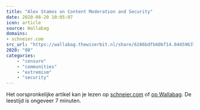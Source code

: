 ```yaml
---
title: "Alex Stamos on Content Moderation and Security"
date: 2020-08-20 10:05:07
icon: article
source: Wallabag
domains:
- schneier.com
src_url: "https://wallabag.thewiserbit.nl/share/6286bdfb60bf14.04459637"
2020: "08"
categories:
    - "censure"
    - "communities"
    - "extremism"
    - "security"
---
```

Het oorspronkelijke artikel kan je lezen op [schneier.com](https://www.schneier.com/blog/archives/2019/05/alex_stamos_on.html) of [op Wallabag](https://wallabag.thewiserbit.nl/share/6286bdfb60bf14.04459637). De leestijd is ongeveer 7 minuten.